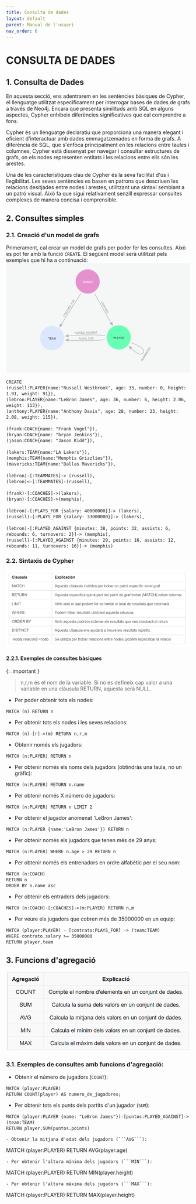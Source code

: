 ```yaml
---
title: Consulta de dades
layout: default
parent: Manual de l'usuari
nav_order: 6
---
```


# CONSULTA DE DADES
## 1. Consulta de Dades
En aquesta secció, ens adentrarem en les sentències bàsiques de Cypher, el llenguatge utilitzat específicament per interrogar bases de dades de grafs a través de Neo4j. Encara que presenta similituds amb SQL en alguns aspectes, Cypher enhibeix diferències significatives que cal comprendre a fons.

Cypher és un llenguatge declaratiu que proporciona una manera elegant i eficient d'interactuar amb dades emmagatzemades en forma de grafs. A diferència de SQL, que s'enfoca principalment en les relacions entre taules i columnes, Cypher està dissenyat per navegar i consultar estructures de grafs, on els nodes representen entitats i les relacions entre ells són les arestes.

Una de les característiques clau de Cypher és la seva facilitat d'ús i llegibilitat. Les seves sentències es basen en patrons que descriuen les relacions desitjades entre nodes i arestes, utilitzant una sintaxi semblant a un patró visual. Això fa que sigui relativament senzill expressar consultes complexes de manera concisa i comprensible.

## 2. Consultes simples
### 2.1. Creació d'un model de grafs
Primerament, cal crear un model de grafs per poder fer les consultes. Això es pot fer amb la funció ```CREATE```. El següent model serà utilitzat pels exemples que hi ha a continuació: 
![](../imagenes/consulta/dataModel.png)

```
CREATE
(russell:PLAYER{name:"Russell Westbrook", age: 33, number: 0, height: 1.91, weight: 91}),
(lebron:PLAYER{name:"LeBron James", age: 36, number: 6, height: 2.06, weight: 113}),
(anthony:PLAYER{name:"Anthony Davis", age: 28, number: 23, height: 2.08, weight: 115}),

(frank:COACH{name: "Frank Vogel"}),
(bryan:COACH{name: "bryan Jenkins"}),
(jason:COACH{name: "Jason Kidd"}),

(lakers:TEAM{name:"LA Lakers"}),
(memphis:TEAM{name:"Memphis Grizzlies"}),
(mavericks:TEAM{name:"Dallas Mavericks"}),

(lebron)-[:TEAMMATES]-> (russell),
(lebron)<-[:TEAMMATES]-(russell),

(frank)-[:COACHES]->(lakers),
(bryan)-[:COACHES]->(memphis),

(lebron)-[:PLAYS_FOR {salary: 40000000}]-> (lakers),
(russell)-[:PLAYS_FOR {salary: 33000000}]-> (lakers),

(lebron)-[:PLAYED_AGAINST {minutes: 38, points: 32, assists: 6, rebounds: 6, turnovers: 2}]-> (memphis),
(russell)-[:PLAYED_AGAINST {minutes: 29, points: 16, assists: 12, rebounds: 11, turnovers: 16}]-> (memphis)
```
### 2.2. Sintaxis de Cypher
![](../imagenes/consulta/tablaSintaxis.png)
#### 2.2.1. Exemples de consultes bàsiques
{: .important }
>
>  n,r,m és el nom de la variable. Si no es defineix cap valor a una variable en una clàusula   RETURN, aquesta serà NULL.

- Per poder obtenir tots els nodes:
```
MATCH (n) RETURN n
```
- Per obtenir tots els nodes i les seves relacions:
```
MATCH (n)-[r]->(m) RETURN n,r,m
```
- Obtenir només els jugadors:
```
MATCH (n:PLAYER) RETURN n
```
- Per obtenir només els noms dels jugadors (obtindràs una taula, no un gràfic):
```
MATCH (n:PLAYER) RETURN n.name
```
- Per obtenir només X número de jugadors:
```
MATCH (n:PLAYER) RETURN n LIMIT 2
```
- Per obtenir el jugador anomenat 'LeBron James': 
```
MATCH (n:PLAYER {name:'LeBron James'}) RETURN n
```
- Per obtenir només els jugadors que tenen més de 29 anys:
```
MATCH (n:PLAYER) WHERE n.age > 29 RETURN n
```
- Per obtenir només els entrenadors en ordre alfabètic per el seu nom:
```
MATCH (n:COACH)
RETURN n
ORDER BY n.name asc
```
- Per obtenir els entradors dels jugadors:
```
MATCH (n:COACH)-[:COACHES]->(m:PLAYER) RETURN n,m
```
- Per veure els jugadors que cobren més de 35000000 en un equip: 
```
MATCH (player:PLAYER) - [contrato:PLAYS_FOR] -> (team:TEAM)
WHERE contrato.salary >= 35000000
RETURN player,team
```
## 3. Funcions d'agregació
![](../imagenes/consulta/tablaAgrupacion.png)
### 3.1. Exemples de consultes amb funcions d'agregació:
- Obtenir el número de jugadors (```COUNT```):
```
MATCH (player:PLAYER)
RETURN COUNT(player) AS numero_de_jugadores;
```
- Per obtenir tots els punts dels partits d'un jugador (```SUM```):
```
MATCH (player:PLAYER {name: "LeBron James"})-[puntos:PLAYED_AGAINST]->(team:TEAM)
RETURN player,SUM(puntos.points)
```
```
- Obtenir la mitjana d'edat dels jugadors (```AVG```):
```
MATCH (player:PLAYER)
RETURN AVG(player.age)

```
- Per obtenir l'altura mínima dels jugadors (```MIN```):
```
MATCH (player:PLAYER)
RETURN MIN(player.height)
```
- Per obtenir l'altura màxima dels jugadors (```MAX```): 
```
MATCH (player:PLAYER)
RETURN MAX(player.height)
```